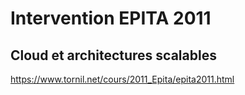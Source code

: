 # Intervention EPITA 2011

## Cloud et architectures scalables

https://www.tornil.net/cours/2011_Epita/epita2011.html

